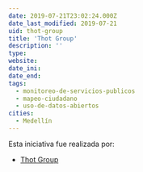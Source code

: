 ```yaml
---
date: 2019-07-21T23:02:24.000Z
date_last_modified: 2019-07-21
uid: thot-group
title: 'Thot Group'
description: ''
type: 
website: 
date_ini: 
date_end: 
tags:
  - monitoreo-de-servicios-publicos
  - mapeo-ciudadano
  - uso-de-datos-abiertos
cities: 
  - Medellín
---
```


Esta iniciativa fue realizada por:

- [Thot Group](/organizaciones/thot-group)
